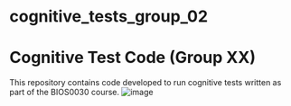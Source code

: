 # cognitive_tests_group_02
# Cognitive Test Code (Group XX)

This repository contains code developed to run cognitive tests written as part of the BIOS0030 course.
![image](https://github.com/ajdak11/cognitive_tests_group_02/assets/161323746/17104e78-653f-454e-9729-1648a22192dd)
